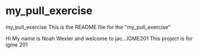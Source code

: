 # my_pull_exercise
my_pull_exercise
This is the README file for the "my_pull_exercise"

Hi My name is Noah Wexler and welcome to jac...IGME201
This project is for igme 201
